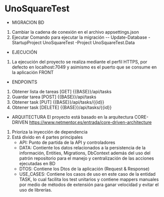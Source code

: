 # UnoSquareTest

* MIGRACION BD
1. Cambiar la cadena de conexión en el archivo appsettings.json
2. Ejecutar Comando para ejecutar la migración
   -- Update-Database -StartupProject UnoSquareTest -Project UnoSquareTest.Data

* EJECUCIÓN
1. La ejecución del proyecto se realiza mediante el perfil HTTPS, por defecto en localhost:7049 y asimismo es el puerto que se consume en la aplicación FRONT

* ENDPOINTS 
1. Obtener lista de tareas [GET] {{BASE}}/api/tasks
2. Guardar tarea [POST] {{BASE}}/api/tasks
3. Obtener task [PUT] {{BASE}}/api/tasks/{{id}}
4. Obtener task [DELETE] {{BASE}}/api/tasks/{{id}}

* ARQUITECTURA
El proyecto está basado en la arquitectura CORE-DRIVEN https://www.netmentor.es/entrada/core-driven-architecture
1. Prioriza la inyección de dependencia
2. Está divido en 4 partes principales
   - API: Punto de partida de la API y controladores
   - DATA: Contiente los datos relacionados a la persistencia de la información, Entities, Migrations, DbContext además del uso del patrón repositorio para el manejo y centralización de las acciones ejecutadas en BD
   - DTOS: Contiene los Dtos de la aplicación (Request & Response)
   - USE_CASES: Contiene los casos de uso en este caso de la entidad TASK, lo cual facilita los test unitarios y contiene mappers manuales por medio de métodos de extensión para ganar velocidad y evitar el uso de librerías.


